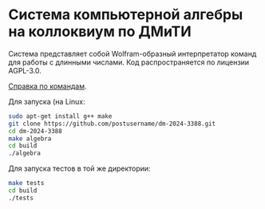 # Система компьютерной алгебры на коллоквиум по ДМиТИ


Система представляет собой Wolfram-образный интерпретатор команд для работы с длинными числами. Код распространяется по лицензии AGPL-3.0.

[Справка по командам](./docs/help.md).

Для запуска (на Linux:

```bash
sudo apt-get install g++ make
git clone https://github.com/postusername/dm-2024-3388.git
cd dm-2024-3388
make algebra
cd build
./algebra
```

Для запуска тестов в той же директории:

```bash
make tests
cd build
./tests
```
